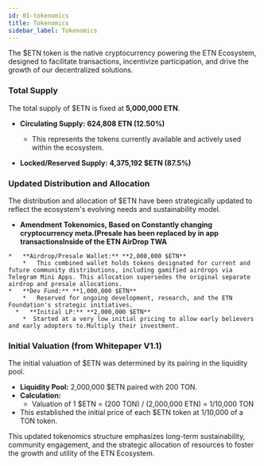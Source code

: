 ```yaml
---
id: 01-tokenomics
title: Tokenomics
sidebar_label: Tokenomics
---
```


The $ETN token is the native cryptocurrency powering the ETN Ecosystem, designed to facilitate transactions, incentivize participation, and drive the growth of our decentralized solutions.

### Total Supply

The total supply of $ETN is fixed at **5,000,000 ETN**.

*   **Circulating Supply:** **624,808 ETN (12.50%)**
    *   This represents the tokens currently available and actively used within the ecosystem.

*   **Locked/Reserved Supply:** **4,375,192 $ETN (87.5%)**

### Updated Distribution and Allocation

The distribution and allocation of $ETN have been strategically updated to reflect the ecosystem's evolving needs and sustainability model.



  *   **Amendment Tokenomics, Based on Constantly changing cryptocurrency meta.(Presale has been replaced by in app transactionsInside of the ETN AirDrop TWA**

    *   **Airdrop/Presale Wallet:** **2,000,000 $ETN**
        *   This combined wallet holds tokens designated for current and future community distributions, including gamified airdrops via Telegram Mini Apps. This allocation supersedes the original separate airdrop and presale allocations.
    *   **Dev Fund:** **1,000,000 $ETN**
        *   Reserved for ongoing development, research, and the ETN Foundation's strategic initiatives.
      *   **Initial LP:** **2,000,000 $ETN**
        *  Started at a very low initial pricing to allow early believers and early adopters to.Multiply their investment.

### Initial Valuation (from Whitepaper V1.1)

The initial valuation of $ETN was determined by its pairing in the liquidity pool.
*   **Liquidity Pool:** 2,000,000 $ETN paired with 200 TON.
*   **Calculation:**
    *   Valuation of 1 $ETN = (200 TON) / (2,000,000 ETN) = 1/10,000 TON
*   This established the initial price of each $ETN token at 1/10,000 of a TON token.

This updated tokenomics structure emphasizes long-term sustainability, community engagement, and the strategic allocation of resources to foster the growth and utility of the ETN Ecosystem.
